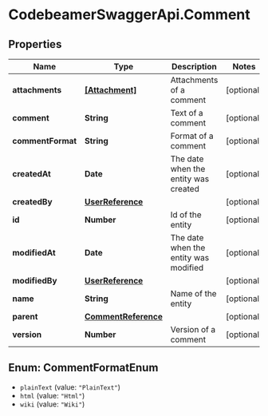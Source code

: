 # CodebeamerSwaggerApi.Comment

## Properties
Name | Type | Description | Notes
------------ | ------------- | ------------- | -------------
**attachments** | [**[Attachment]**](Attachment.md) | Attachments of a comment | [optional] 
**comment** | **String** | Text of a comment | [optional] 
**commentFormat** | **String** | Format of a comment | [optional] 
**createdAt** | **Date** | The date when the entity was created | [optional] 
**createdBy** | [**UserReference**](UserReference.md) |  | [optional] 
**id** | **Number** | Id of the entity | [optional] 
**modifiedAt** | **Date** | The date when the entity was modified | [optional] 
**modifiedBy** | [**UserReference**](UserReference.md) |  | [optional] 
**name** | **String** | Name of the entity | [optional] 
**parent** | [**CommentReference**](CommentReference.md) |  | [optional] 
**version** | **Number** | Version of a comment | [optional] 

<a name="CommentFormatEnum"></a>
## Enum: CommentFormatEnum

* `plainText` (value: `"PlainText"`)
* `html` (value: `"Html"`)
* `wiki` (value: `"Wiki"`)

